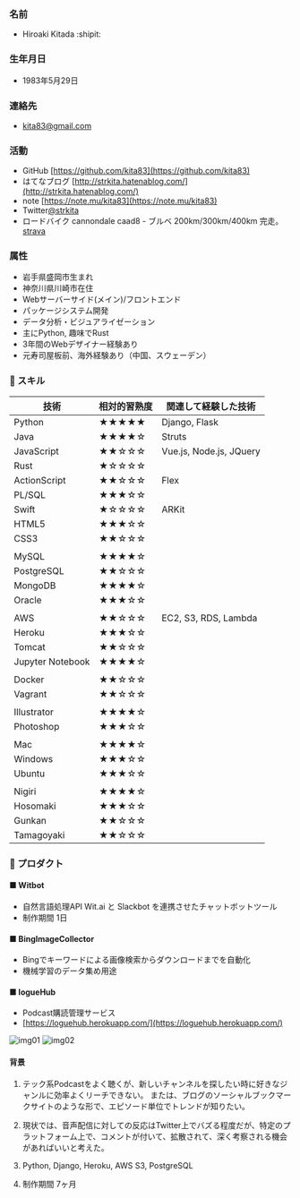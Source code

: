 <a name="基本情報"></a>
### 名前
- Hiroaki Kitada :shipit: 

### 生年月日
- 1983年5月29日

### 連絡先
- kita83@gmail.com  

### 活動
- GitHub [https://github.com/kita83](https://github.com/kita83)  
- はてなブログ [http://strkita.hatenablog.com/](http://strkita.hatenablog.com/)  
- note [https://note.mu/kita83](https://note.mu/kita83)
- Twitter[@strkita](https://twitter.com/strkita)  
- ロードバイク cannondale caad8 - ブルベ 200km/300km/400km 完走。 [strava](https://www.strava.com/athletes/kita83)  
  
<a name="属性"></a>
### 属性
- 岩手県盛岡市生まれ
- 神奈川県川崎市在住
- Webサーバーサイド(メイン)/フロントエンド
- パッケージシステム開発
- データ分析・ビジュアライゼーション
- 主にPython, 趣味でRust
- 3年間のWebデザイナー経験あり
- 元寿司屋板前、海外経験あり（中国、スウェーデン）

<a name="スキル"></a>
### :rocket: スキル

| 技術       | 相対的習熟度 | 関連して経験した技術             |
|--------------|-------|---------------------------|
| Python       | ★★★★★ | Django, Flask             |
| Java         | ★★★★☆ | Struts                    |
| JavaScript   | ★★☆☆☆ | Vue.js, Node.js, JQuery   |
| Rust         | ★☆☆☆☆ |                           |
| ActionScript | ★★☆☆☆ | Flex                      |
| PL/SQL       | ★★★☆☆ |                           |
| Swift        | ★☆☆☆☆ | ARKit                     |
| HTML5        | ★★★☆☆ |                           |
| CSS3         | ★★☆☆☆ |                           |
|              |       |                           |
| MySQL        | ★★★★☆ |                           |
| PostgreSQL   | ★★☆☆☆ |                           |
| MongoDB      | ★★★★☆ |                           |
| Oracle       | ★★★☆☆ |                           |
|              |       |                           |
| AWS          | ★★☆☆☆ | EC2, S3, RDS, Lambda      |
| Heroku       | ★★★☆☆ |                           |
| Tomcat       | ★★☆☆☆ |                           |
| Jupyter Notebook | ★★★★☆ |                           |
|              |       |                           |
| Docker       | ★★☆☆☆ |                           |
| Vagrant      | ★★☆☆☆ |                           |
|              |       |                           |
| Illustrator  | ★★★★☆ |                           |
| Photoshop    | ★★★☆☆ |                           |
|              |       |                           |
| Mac    | ★★★★☆ |                           |
| Windows    | ★★★☆☆ |                           |
| Ubuntu    | ★★★☆☆ |                           |
|              |       |                           |
| Nigiri    | ★★★★☆ |                           |
| Hosomaki    | ★★★☆☆ |                           |
| Gunkan    | ★★☆☆☆ |                           |
| Tamagoyaki    | ★★☆☆☆ |                           |

<a name="プロダクト"></a>
### :deciduous_tree: プロダクト
#### ■ Witbot
- 自然言語処理API Wit.ai と Slackbot を連携させたチャットボットツール
- 制作期間 1日

#### ■ BingImageCollector
- Bingでキーワードによる画像検索からダウンロードまでを自動化
- 機械学習のデータ集め用途

#### ■ logueHub
- Podcast購読管理サービス
- [https://loguehub.herokuapp.com/](https://loguehub.herokuapp.com/)
  
![img01](https://raw.github.com/kita83/kita83.github.io/images/2018-05-12_233641.png)
![img02](https://raw.github.com/kita83/kita83.github.io/images/2018-05-19_172621.png)

#### 背景
1. テック系Podcastをよく聴くが、新しいチャンネルを探したい時に好きなジャンルに効率よくリーチできない。
または、ブログのソーシャルブックマークサイトのような形で、エピソード単位でトレンドが知りたい。  

2. 現状では、音声配信に対しての反応はTwitter上でバズる程度だが、特定のプラットフォーム上で、コメントが付いて、拡散されて、深く考察される機会があればいいと考えた。  

3. Python, Django, Heroku, AWS S3, PostgreSQL  

4. 制作期間 7ヶ月
